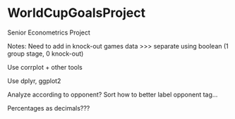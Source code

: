 # WorldCupGoalsProject
Senior Econometrics Project

Notes:
Need to add in knock-out games data >>> separate using boolean (1 group stage, 0 knock-out)

Use corrplot + other tools

Use dplyr, ggplot2

Analyze according to opponent? Sort how to better label opponent tag...

Percentages as decimals???